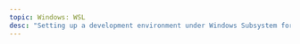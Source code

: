 ```yaml
---
topic: Windows: WSL
desc: "Setting up a development environment under Windows Subsystem for Linux"
---
```



